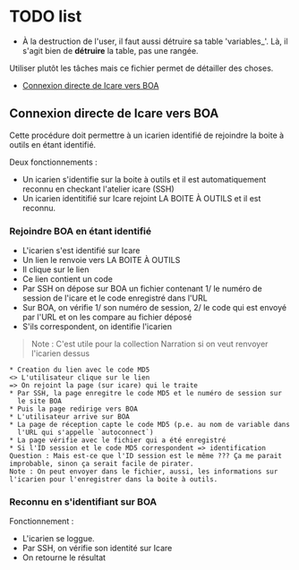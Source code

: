 # TODO list

* À la destruction de l'user, il faut aussi détruire sa table 'variables_<user id>'. Là, il s'agit bien de **détruire** la table, pas une rangée.

Utiliser plutôt les tâches mais ce fichier permet de détailler des choses.

* [Connexion directe de Icare vers BOA](#connexionicaretoboa)


<a name='connexionicaretoboa'></a>

## Connexion directe de Icare vers BOA

Cette procédure doit permettre à un icarien identifié de rejoindre la boite à outils en étant identifié.

Deux fonctionnements :

* Un icarien s'identifie sur la boite à outils et il est automatiquement reconnu en checkant l'atelier icare (SSH)
* Un icarien identitifié sur Icare rejoint LA BOITE À OUTILS et il est reconnu.

### Rejoindre BOA en étant identifié

* L'icarien s'est identifié sur Icare
* Un lien le renvoie vers LA BOITE À OUTILS
* Il clique sur le lien
* Ce lien contient un code
* Par SSH on dépose sur BOA un fichier contenant 1/ le numéro de session de l'icare et le code enregistré dans l'URL
* Sur BOA, on vérifie 1/ son numéro de session, 2/ le code qui est envoyé par l'URL et on les compare au fichier déposé
* S'ils correspondent, on identifie l'icarien

> Note : C'est utile pour la collection Narration si on veut renvoyer l'icarien dessus

    * Creation du lien avec le code MD5
    <> L'utilisateur clique sur le lien
    => On rejoint la page (sur icare) qui le traite
    * Par SSH, la page enregitre le code MD5 et le numéro de session sur
      le site BOA
    * Puis la page redirige vers BOA
    * L'utilisateur arrive sur BOA
    * La page de réception capte le code MD5 (p.e. au nom de variable dans
      l'URL qui s'appelle `autoconnect`)
    * La page vérifie avec le fichier qui a été enregistré
    * Si l'ID session et le code MD5 correspondent => identification
    Question : Mais est-ce que l'ID session est le même ??? Ça me parait
    improbable, sinon ça serait facile de pirater.
    Note : On peut envoyer dans le fichier, aussi, les informations sur
    l'icarien pour l'enregistrer dans la boite à outils.

### Reconnu en s'identifiant sur BOA

Fonctionnement :

* L'icarien se loggue.
* Par SSH, on vérifie son identité sur Icare
* On retourne le résultat
